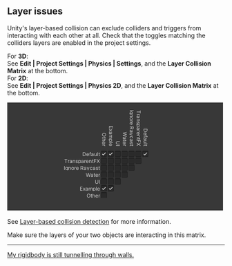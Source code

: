 ## Layer issues

Unity's layer-based collision can exclude colliders and triggers from interacting with each other at all.
Check that the toggles matching the colliders layers are enabled in the project settings.

For **3D**:  
See **Edit | Project Settings | Physics | Settings**, and the **Layer Collision Matrix** at the bottom.  
For **2D**:  
See **Edit | Project Settings | Physics 2D**, and the **Layer Collision Matrix** at the bottom.  

![Layer Collision Matrix](../Physics%20Messages/collision-layer-matrix.png)

See [Layer-based collision detection](https://docs.unity3d.com/Manual/LayerBasedCollision.html) for more information.

Make sure the layers of your two objects are interacting in this matrix.

---

[My rigidbody is still tunnelling through walls.](Colliders.md)
